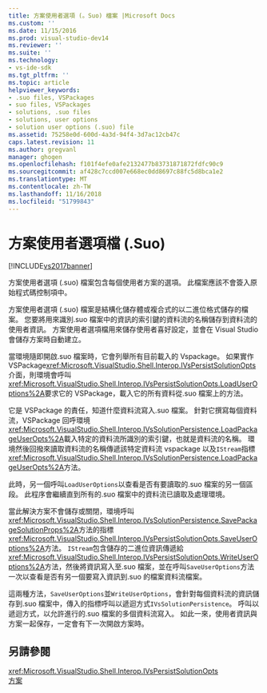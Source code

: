 ```yaml
---
title: 方案使用者選項 (。Suo) 檔案 |Microsoft Docs
ms.custom: ''
ms.date: 11/15/2016
ms.prod: visual-studio-dev14
ms.reviewer: ''
ms.suite: ''
ms.technology:
- vs-ide-sdk
ms.tgt_pltfrm: ''
ms.topic: article
helpviewer_keywords:
- .suo files, VSPackages
- suo files, VSPackages
- solutions, .suo files
- solutions, user options
- solution user options (.suo) file
ms.assetid: 75258e0d-600d-4a3d-94f4-3d7ac12cb47c
caps.latest.revision: 11
ms.author: gregvanl
manager: ghogen
ms.openlocfilehash: f101f4efe0afe2132477b83731871872fdfc90c9
ms.sourcegitcommit: af428c7ccd007e668ec0dd8697c88fc5d8bca1e2
ms.translationtype: MT
ms.contentlocale: zh-TW
ms.lasthandoff: 11/16/2018
ms.locfileid: "51799843"
---
```

# <a name="solution-user-options-suo-file"></a>方案使用者選項檔 (.Suo)
[!INCLUDE[vs2017banner](../../includes/vs2017banner.md)]

方案使用者選項 (.suo) 檔案包含每個使用者方案的選項。 此檔案應該不會簽入原始程式碼控制項中。  
  
 方案使用者選項 (.suo) 檔案是結構化儲存體或複合式的以二進位格式儲存的檔案。 您要將用來識別.suo 檔案中的資訊的索引鍵的資料流的名稱儲存到資料流的使用者資訊。 方案使用者選項檔用來儲存使用者喜好設定，並會在 Visual Studio 會儲存方案時自動建立。  
  
 當環境隨即開啟.suo 檔案時，它會列舉所有目前載入的 Vspackage。 如果實作 VSPackage<xref:Microsoft.VisualStudio.Shell.Interop.IVsPersistSolutionOpts>介面，則環境會呼叫<xref:Microsoft.VisualStudio.Shell.Interop.IVsPersistSolutionOpts.LoadUserOptions%2A>要求它的 VSPackage，載入它的所有資料從.suo 檔案上的方法。  
  
 它是 VSPackage 的責任，知道什麼資料流寫入.suo 檔案。 針對它撰寫每個資料流，VSPackage 回呼環境<xref:Microsoft.VisualStudio.Shell.Interop.IVsSolutionPersistence.LoadPackageUserOpts%2A>載入特定的資料流所識別的索引鍵，也就是資料流的名稱。 環境然後回撥來讀取資料流的名稱傳遞該特定資料流 vspackage 以及`IStream`指標<xref:Microsoft.VisualStudio.Shell.Interop.IVsSolutionPersistence.LoadPackageUserOpts%2A>方法。  
  
 此時，另一個呼叫`LoadUserOptions`以查看是否有要讀取的.suo 檔案的另一個區段。 此程序會繼續直到所有的.suo 檔案中的資料流已讀取及處理環境。  
  
 當此解決方案不會儲存或關閉，環境呼叫<xref:Microsoft.VisualStudio.Shell.Interop.IVsSolutionPersistence.SavePackageSolutionProps%2A>方法的指標<xref:Microsoft.VisualStudio.Shell.Interop.IVsPersistSolutionOpts.SaveUserOptions%2A>方法。 `IStream`包含儲存的二進位資訊傳遞給<xref:Microsoft.VisualStudio.Shell.Interop.IVsPersistSolutionOpts.WriteUserOptions%2A>方法，然後將資訊寫入至.suo 檔案，並在呼叫`SaveUserOptions`方法一次以查看是否有另一個要寫入資訊到.suo 的檔案資料流檔案。  
  
 這兩種方法，`SaveUserOptions`並`WriteUserOptions`，會針對每個資料流的資訊儲存到.suo 檔案中，傳入的指標呼叫以遞迴方式`IVsSolutionPersistence`。 呼叫以遞迴方式，以允許進行的.suo 檔案的多個資料流寫入。 如此一來，使用者資訊與方案一起保存，一定會有下一次開啟方案時。  
  
## <a name="see-also"></a>另請參閱  
 <xref:Microsoft.VisualStudio.Shell.Interop.IVsPersistSolutionOpts>   
 [方案](../../extensibility/internals/solutions.md)

